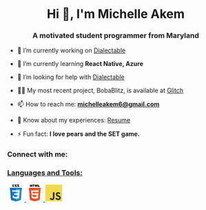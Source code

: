 <h1 align="center">Hi 👋, I'm Michelle Akem</h1>
<h3 align="center">A motivated student programmer from Maryland</h3>

- 🔭 I’m currently working on [Dialectable](https://github.com/mekam790/Dialectable/tree/main)

- 🌱 I’m currently learning **React Native, Azure**

- 🤝 I’m looking for help with [Dialectable](https://github.com/mekam790/Dialectable/tree/main)

- 👨‍💻 My most recent project, BobaBlitz, is available at [Glitch](https://bobablitz.glitch.me/)

- 📫 How to reach me: **michelleakem6@gmail.com**

- 📄 Know about my experiences: [Resume](https://docs.google.com/document/d/1vu2wQZvq0Qaq9eyEi_27bLLObANjhbE7/edit?usp=sharing&ouid=101723881839225145281&rtpof=true&sd=true)

- ⚡ Fun fact: **I love pears and the SET game.**

<h3 align="left">Connect with me: <a href = "https://www.linkedin.com/in/michelle-akem/"></h3>
<p align="left">
</p>

<h3 align="left">Languages and Tools:</h3>
<p align="left"> <a href="https://www.w3schools.com/css/" target="_blank" rel="noreferrer"> <img src="https://raw.githubusercontent.com/devicons/devicon/master/icons/css3/css3-original-wordmark.svg" alt="css3" width="40" height="40"/> </a> <a href="https://www.w3.org/html/" target="_blank" rel="noreferrer"> <img src="https://raw.githubusercontent.com/devicons/devicon/master/icons/html5/html5-original-wordmark.svg" alt="html5" width="40" height="40"/> </a> <a href="https://developer.mozilla.org/en-US/docs/Web/JavaScript" target="_blank" rel="noreferrer"> <img src="https://raw.githubusercontent.com/devicons/devicon/master/icons/javascript/javascript-original.svg" alt="javascript" width="40" height="40"/> </a> </p>

